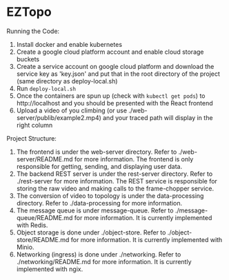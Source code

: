 # EZTopo

Running the Code:

1. Install docker and enable kubernetes
2. Create a google cloud platform account and enable cloud storage buckets
3. Create a service account on google cloud platform and download the service key as 'key.json' and put that in the root directory of the project (same directory as deploy-local.sh)
4. Run `deploy-local.sh`
5. Once the containers are spun up (check with `kubectl get pods`) to http://localhost and you should be presented with the React frontend
6. Upload a video of you climbing (or use ./web-server/publib/example2.mp4) and your traced path will display in the right column

Project Structure:

1. The frontend is under the web-server directory. Refer to ./web-server/README.md for more information. The frontend is only responsible for getting, sending, and displaying user data.
2. The backend REST server is under the rest-server directory. Refer to ./rest-server for more information. The REST service is responsible for storing the raw video and making calls to the frame-chopper service.
3. The conversion of video to topology is under the data-processing directory. Refer to ./data-processing for more information.
4. The message queue is under message-queue. Refer to ./message-queue/README.md for more information. It is currently implemented with Redis.
5. Object storage is done under ./object-store. Refer to ./object-store/README.md for more information. It is currently implemented with Minio.
6. Networking (ingress) is done under ./networking. Refer to ./networking/README.md for more information. It is currently implemented with ngix.
